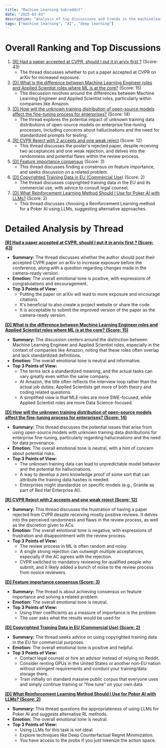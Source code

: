 ```yaml
---
title: "Machine Learning Subreddit"
date: "2025-03-03"
description: "Analysis of top discussions and trends in the machinelearning subreddit"
tags: ["machine learning", "AI", "deep learning"]
---
```


# Overall Ranking and Top Discussions
1.  [[R] Had a paper accepted at CVPR, should I put it in arvix first ?](https://www.reddit.com/r/MachineLearning/comments/1j2epr9/r_had_a_paper_accepted_at_cvpr_should_i_put_it_in/) (Score: 43)
    * The thread discusses whether to put a paper accepted at CVPR on arXiv for increased exposure.
2.  [[D] What is the difference between Machine Learning Engineer roles and Applied Scientist roles where ML is at the core?](https://www.reddit.com/r/MachineLearning/comments/1j21zmk/d_what_is_the_difference_between_machine_learning/) (Score: 15)
    * The discussion revolves around the differences between Machine Learning Engineer and Applied Scientist roles, particularly within companies like Amazon.
3.  [[D] How will the unknown training distribution of open-source models affect the fine-tuning process for enterprises?](https://www.reddit.com/r/MachineLearning/comments/1j2cslw/d_how_will_the_unknown_training_distribution_of/) (Score: 14)
    * The thread explores the potential impact of unknown training data distributions of open-source models on enterprise fine-tuning processes, including concerns about hallucinations and the need for standardized prompts for testing.
4.  [[R] CVPR Reject with 2 accepts and one weak reject](https://www.reddit.com/r/MachineLearning/comments/1j2g6vv/r_cvpr_reject_with_2_accepts_and_one_weak_reject/) (Score: 12)
    * This thread discusses the poster's rejected paper, despite receiving two acceptances and one weak rejection, and delves into the randomness and potential flaws within the review process.
5.  [[D] Feature importance consensus](https://www.reddit.com/r/MachineLearning/comments/1j2g6og/d_feature_importance_consensus/) (Score: 3)
    * This thread discusses finding a consensus on feature importance, and seeks discussion on a related problem.
6.  [[D] Copyrighted Training Data in EU (Commercial Use)](https://www.reddit.com/r/MachineLearning/comments/1j2g5yq/d_copyrighted_training_data_in_eu_commercial_use/) (Score: 2)
    * The thread discusses copyrighted training data in the EU and its commercial use, with advice to consult legal counsel.
7.  [[D] What Reinforcement Learning Method Should I Use for Poker AI with LLMs?](https://www.reddit.com/r/MachineLearning/comments/1j2q3q4/d_what_reinforcement_learning_method_should_i_use/) (Score: 2)
    * This thread discusses choosing a Reinforcement Learning method for a Poker AI using LLMs, suggesting alternative approaches.

# Detailed Analysis by Thread
**[[R] Had a paper accepted at CVPR, should I put it in arvix first ? (Score: 43)](https://www.reddit.com/r/MachineLearning/comments/1j2epr9/r_had_a_paper_accepted_at_cvpr_should_i_put_it_in/)**
*  **Summary:** The thread discusses whether the author should post their accepted CVPR paper on arXiv to increase exposure before the conference, along with a question regarding changes made in the camera-ready version.
*  **Emotion:** The overall emotional tone is positive, with expressions of congratulations and encouragement.
*  **Top 3 Points of View:**
    *   Putting the paper on arXiv will lead to more exposure and encourage citations.
    *   It's beneficial to also create a project website or share the code.
    *   It is acceptable to submit the improved version of the paper as the camera-ready version.

**[[D] What is the difference between Machine Learning Engineer roles and Applied Scientist roles where ML is at the core? (Score: 15)](https://www.reddit.com/r/MachineLearning/comments/1j21zmk/d_what_is_the_difference_between_machine_learning/)**
*  **Summary:** The discussion centers around the distinction between Machine Learning Engineer and Applied Scientist roles, especially in the context of companies like Amazon, noting that these roles often overlap and lack standardized definitions.
*  **Emotion:** The overall emotional tone is neutral and informative.
*  **Top 3 Points of View:**
    *   The terms lack a standardized meaning, and the actual tasks can vary greatly even within the same company.
    *   At Amazon, the title often reflects the interview loop rather than the actual job duties; Applied Scientists get more of both theory and coding related questions.
    *   A simplified view is that MLE roles are more SWE-focused, while Applied Scientist roles are more Data Science-focused.

**[[D] How will the unknown training distribution of open-source models affect the fine-tuning process for enterprises? (Score: 14)](https://www.reddit.com/r/MachineLearning/comments/1j2cslw/d_how_will_the_unknown_training_distribution_of/)**
*  **Summary:** This thread discusses the potential issues that arise from using open-source models with unknown training data distributions for enterprise fine-tuning, particularly regarding hallucinations and the need for data provenance.
*  **Emotion:** The overall emotional tone is neutral, with a hint of concern about potential risks.
*  **Top 3 Points of View:**
    *   The unknown training data can lead to unpredictable model behavior and the potential for hallucinations.
    *   A way to develop a zero knowledge proof of some sort that can attribute the training data hashes is needed
    *   Enterprises might standardize on specific models (e.g., Granite as part of Red Hat Enterprise AI).

**[[R] CVPR Reject with 2 accepts and one weak reject (Score: 12)](https://www.reddit.com/r/MachineLearning/comments/1j2g6vv/r_cvpr_reject_with_2_accepts_and_one_weak_reject/)**
*  **Summary:**  This thread discusses the frustration of having a paper rejected from CVPR despite receiving mostly positive reviews. It delves into the perceived randomness and flaws in the review process, as well as the discretion given to ACs.
*  **Emotion:** The overall emotional tone is negative, with expressions of frustration and disappointment with the review process.
*  **Top 3 Points of View:**
    *   The review process in ML is often random and noisy.
    *   A single strong rejection can outweigh multiple acceptances, especially if the AC agrees with the rejection.
    *   CVPR switched to mandatory reviewing for qualified people who submit, and it likely added a bunch of noise to the review process from novice reviewers.

**[[D] Feature importance consensus (Score: 3)](https://www.reddit.com/r/MachineLearning/comments/1j2g6og/d_feature_importance_consensus/)**
*  **Summary:** The thread is about achieving consensus on feature importance and solving a related problem.
*  **Emotion:** The overall emotional tone is neutral.
*  **Top 3 Points of View:**
    *   Using their coefficients as a measure of importance is the problem
    *   The user asks what the results would be used for

**[[D] Copyrighted Training Data in EU (Commercial Use) (Score: 2)](https://www.reddit.com/r/MachineLearning/comments/1j2g5yq/d_copyrighted_training_data_in_eu_commercial_use/)**
*  **Summary:** The thread seeks advice on using copyrighted training data in the EU for commercial purposes.
*  **Emotion:** The overall emotional tone is positive and helpful.
*  **Top 3 Points of View:**
    *   Contact legal counsel or hire an advisor instead of relying on Reddit.
    *   Consider renting GPUs in the United States or another non-EU nation without stringent requirements and conduct your training/data storage there.
    *   Train initially on standard massive public corpus that everyone uses and simply continue training or “fine tune” on your own data

**[[D] What Reinforcement Learning Method Should I Use for Poker AI with LLMs? (Score: 2)](https://www.reddit.com/r/MachineLearning/comments/1j2q3q4/d_what_reinforcement_learning_method_should_i_use/)**
*  **Summary:** This thread questions the appropriateness of using LLMs for Poker AI and suggests alternative RL methods.
*  **Emotion:** The overall emotional tone is neutral.
*  **Top 3 Points of View:**
    *   Using LLMs for this task is not ideal.
    *   Explore techniques like Deep Counterfactual Regret Minimization.
    *   You have access to the probs if you just tokenize the action space.
